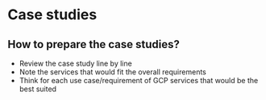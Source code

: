 # Case studies

## How to prepare the case studies?
 - Review the case study line by line
 - Note the services that would fit the overall requirements
 - Think for each use case/requirement of GCP services that would be the best suited
